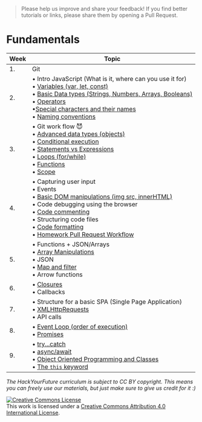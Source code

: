 >Please help us improve and share your feedback! If you find better tutorials or links, please share them by opening a Pull Request.

# Fundamentals

|Week|Topic|
|----|-----|
|1.|Git|
|2.|• Intro JavaScript (What is it, where can you use it for)<br>• [Variables (var, let, const)](fundamentals/variables.md)<br>• [Basic Data types (Strings, Numbers, Arrays, Booleans)](fundamentals/values.md)<br>• [Operators](fundamentals/operators.md)<br>•[Special characters and their names](fundamentals/names_of_special_characters.md) <br>• [Naming conventions](fundamentals/naming_conventions.md)|
|3.|• Git work flow :smiling_imp:<br>• [Advanced data types (objects)](fundamentals/objects.md) <br>• [Conditional execution](fundamentals/conditional_execution.md) <br>• [Statements vs Expressions](fundamentals/statements_expressions.md)<br> • [Loops (for/while)](fundamentals/loops.md)<br>• [Functions](fundamentals/functions.md) <br>• [Scope](fundamentals/scope.md)|
|4.|• Capturing user input <br>• Events<br>• [Basic DOM manipulations (img src, innerHTML)](fundamentals/DOM_manipulation.md)<br>• Code debugging using the browser <br>• [Code commenting](fundamentals/code_commenting.md)<br>• Structuring code files<br>• [Code formatting](fundamentals/code_formatting.md)<br>• [Homework Pull Request Workflow](fundamentals/homework_pr.md)|
|5.|• Functions + JSON/Arrays<br>• [Array Manipulations](fundamentals/array_manipulation.md)<br>• JSON<br>• [Map and filter](fundamentals/map_filter.md)<br>• Arrow functions |
|6.|• [Closures](fundamentals/scope_closures_this.md) <br>• Callbacks|
|7.|• Structure for a basic SPA (Single Page Application) <br>• [XMLHttpRequests](fundamentals/XMLHttpRequest.md) <br>• API calls|
|8.|• [Event Loop (order of execution)](fundamentals/event_loop.md)<br>• [Promises](fundamentals/promises.md)<br> |
|9.|• [try...catch](fundamentals/try_catch.md)<br>• [async/await](fundamentals/async_await.md)<br>• [Object Oriented Programming and Classes](fundamentals/oop_classes.md)<br>• [The `this` keyword](fundamentals/this.md) |


*The HackYourFuture curriculum is subject to CC BY copyright. This means you can freely use our materials, but just make sure to give us credit for it :)*

<a rel="license" href="http://creativecommons.org/licenses/by/4.0/"><img alt="Creative Commons License" style="border-width:0" src="https://i.creativecommons.org/l/by/4.0/88x31.png" /></a><br />This work is licensed under a <a rel="license" href="http://creativecommons.org/licenses/by/4.0/">Creative Commons Attribution 4.0 International License</a>.
